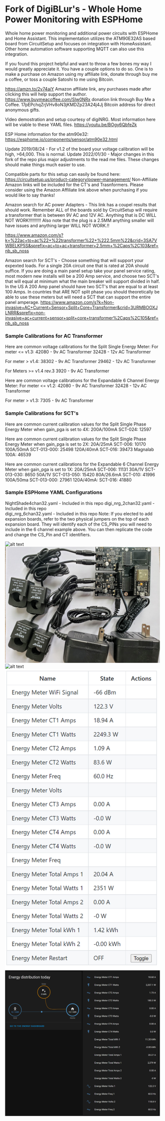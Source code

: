 # Fork of DigiBLur's - Whole Home Power Monitoring with ESPHome

Whole home power monitoring and additional power circuits with ESPHome and Home Assistant. This implementation utilizes the ATM90E32AS based board from CircuitSetup and focuses on integration with HomeAssistant. Other home automation software supporting MQTT can also use this integration.

If you found this project helpful and want to throw a few bones my way I would greatly appreciate it. You have a couple options to do so. One is to make a purchase on Amazon using my affiliate link, donate through buy me a coffee, or toss a couple Satoshi to me using Bitcoin.

https://amzn.to/2v74aiY Amazon affiliate link, any purchases made after clicking this will help support the author. 
https://www.buymeacoffee.com/Slw0NRx donation link through Buy Me a Coffee. 
17pEPchqZrjVHv8oN3jKMDZp23A24j4Jj Bitcoin address for direct anonymous gifts.


Video demostration and setup courtesy of digiNRG.  Most information here will be viable to these YAML files.
https://youtu.be/BOgy6QbfeZk

ESP Home information for the atm90e32:   
https://esphome.io/components/sensor/atm90e32.html


Update 2019/08/24 - For v1.2 of the board your voltage calibration will be high, >64,000. This is normal.
Update 2022/01/30 - Major changes in this fork of the repo plus major adjustments to the read me files.  These changes should make things much easier to use.


Compatible parts for this setup can easily be found here:
https://circuitsetup.us/product-category/power-management/
Non-Affiliate Amazon links will be included for the CT's and Trasnformers.
Please consider using the Amazon Affiliate link above when purchasing if you would like to say thanks!

Amazon search for AC power Adapters - This link has a coupel results that should work.  Remember ALL of the boards sold by CircuitSetup will require a transformer that is between 9V AC and 12V AC.  Anything that is DC WILL NOT WORK!!!!!!!!!!  Also note that the plug is a 2.5MM anything smaller will have issues and anything larger WILL NOT WORK.!!

https://www.amazon.com/s?k=%22ac+to+ac%22+%22transformer%22+%222.5mm%22&crid=3SA7VWBELKP5S&sprefix=ac+to+ac+transformer+2.5mm+%2Caps%2C103&ref=nb_sb_noss

Amazon search for SCT's - Choose something that will support your expexted loads.  For a single 20A circuit one that is rated at 20A should suffice.
If you are doing a main panel setup take your panel service rating, most modern new installs will be a 200 Amp service, and choose two SCT's that will equal at minimum
what the main breaker will support divided in half.  In the US A 200 Amp panel should have two SCT's that are equal to at least 100 Amps.
In countries that ARE NOT split phase you should theoretically be able to use these meters but will need a SCT that can support the entire panel amperage.
https://www.amazon.com/s?k=Non-invasive+AC+Current+Sensor+Split+Core+Transformer&crid=3URMBOOXJLNRR&sprefix=non-invasive+ac+current+sensor+split+core+transformer%2Caps%2C105&ref=nb_sb_noss

### Sample Calibrations for AC Transformer
Here are common voltage calibrations for the Split Single Energy Meter:
For meter <= v1.3:
42080 - 9v AC Transformer 
32428 - 12v AC Transformer

For meter > v1.4:
38302 - 9v AC Transformer 
29462 - 12v AC Transformer 

For Meters >= v1.4 rev.3
3920 - 9v AC Transformer 

Here are common voltage calibrations for the Expandable 6 Channel Energy Meter:
For meter <= v1.2:
42080 - 9v AC Transformer
32428 - 12v AC Transformer

For meter > v1.3:
7305 - 9v AC Transformer

### Sample Calibrations for SCT's
Here are common current calibration values for the Split Single Phase Energy Meter when gain_pga is set to 4X:
200A/100mA SCT-024: 12597

Here are common current calibration values for the Split Single Phase Energy Meter when gain_pga is set to 2X:
20A/25mA SCT-006: 10170
100A/50mA SCT-013-000: 25498
120A/40mA SCT-016: 39473
Magnalab 100A: 46539

Here are common current calibrations for the Expandable 6 Channel Energy Meter when gain_pga is set to 1X:
20A/25mA SCT-006: 11131
30A/1V SCT-013-030: 8650
50A/1V SCT-013-050: 15420
80A/26.6mA SCT-010: 41996
100A/50ma SCT-013-000: 27961
120A/40mA: SCT-016: 41880


### Sample ESPHome YAML Configurations
NightShade4chan32.yaml - Included in this repo
digi_nrg_2chan32.yaml - Included in this repo   
digi_nrg_6chan32.yaml - Included in this repo
Note: If you elected to add expansion boards, refer to the two physical jumpers on the top of each expansion board. They will identify each of the CS_PINs you will need to include in the 6 channel example above. You can then replicate the code and change the CS_Pin and CT identifiers.

![alt text](https://raw.githubusercontent.com/nightshade00013/ESPHome_EnergyMonitor/master/jpgs/2chan_board.jpg "2 Channel")
![alt text](https://raw.githubusercontent.com/nightshade00013/ESPHome_EnergyMonitor/master/jpgs/energy_meter_solar_kit.jpg "4 Channel")  
![alt text](https://raw.githubusercontent.com/nightshade00013/ESPHome_EnergyMonitor/master/jpgs/6chan_board.jpg "6 Channel")  
![alt text](https://raw.githubusercontent.com/nightshade00013/ESPHome_EnergyMonitor/master/jpgs/Split%20Phase%20Monitor%204%20channel.jpg "Web Output Page")  
![alt text](https://raw.githubusercontent.com/nightshade00013/ESPHome_EnergyMonitor/master/jpgs/HA_Energy.jpg "HomeAssistant Energy Panel")  
